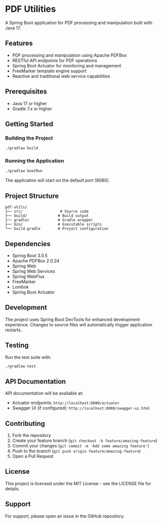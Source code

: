 # PDF Utilities

A Spring Boot application for PDF processing and manipulation built with Java 17.

## Features

- PDF processing and manipulation using Apache PDFBox
- RESTful API endpoints for PDF operations
- Spring Boot Actuator for monitoring and management
- FreeMarker template engine support
- Reactive and traditional web service capabilities

## Prerequisites

- Java 17 or higher
- Gradle 7.x or higher

## Getting Started

### Building the Project

```bash
./gradlew build
```

### Running the Application

```bash
./gradlew bootRun
```

The application will start on the default port (8080).

## Project Structure

```
pdf-utils/
├── src/                 # Source code
├── build/              # Build output
├── gradle/             # Gradle wrapper
├── bin/                # Executable scripts
└── build.gradle        # Project configuration
```

## Dependencies

- Spring Boot 3.0.5
- Apache PDFBox 2.0.24
- Spring Web
- Spring Web Services
- Spring WebFlux
- FreeMarker
- Lombok
- Spring Boot Actuator

## Development

The project uses Spring Boot DevTools for enhanced development experience. Changes to source files will automatically trigger application restarts.

## Testing

Run the test suite with:

```bash
./gradlew test
```

## API Documentation

API documentation will be available at:
- Actuator endpoints: `http://localhost:8080/actuator`
- Swagger UI (if configured): `http://localhost:8080/swagger-ui.html`

## Contributing

1. Fork the repository
2. Create your feature branch (`git checkout -b feature/amazing-feature`)
3. Commit your changes (`git commit -m 'Add some amazing feature'`)
4. Push to the branch (`git push origin feature/amazing-feature`)
5. Open a Pull Request

## License

This project is licensed under the MIT License - see the LICENSE file for details.

## Support

For support, please open an issue in the GitHub repository. 